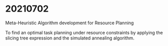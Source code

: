 # 20210702

Meta-Heuristic Algorithm development for Resource Planning

To find an optimal task planning under resource constraints by applying the slicing tree expression and the simulated annealing algorithm.
